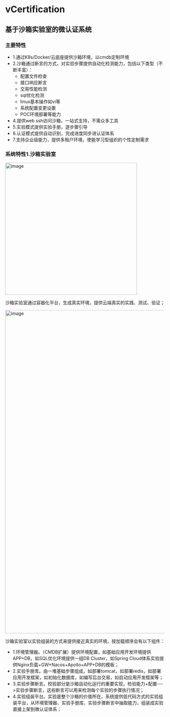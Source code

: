 # vCertification

## 基于沙箱实验室的微认证系统

### 主要特性

* 1.通过K8s/Docker/云底座提供沙箱环境，以cmdb定制环境
* 2.沙箱通过断言的方式，对实验步骤提供自动化检测能力，包括以下类型（不断丰富）：
    * 配置文件检查
    * 接口响应断言
    * 交易性能检测
    * sql优化检测
    * linux基本操作如vi等
    * 系统配置变更设置
    * POC环境部署等能力
* 4.提供web ssh访问沙箱，一站式支持，不需众多工具
* 5.实验模式提供实验手册，逐步骤引导
* 6.认证模式提供自动识别，完成进度同步进认证体系
* 7.支持企业级能力，提供多租户环境，使能学习型组织的个性定制需求

### 系统特性1.沙箱实验室

<img width="416" alt="image" src="https://user-images.githubusercontent.com/94591164/142356421-bfb5c538-cbb7-45e0-9186-f943be1a58d1.png">

沙箱实验室通过容器化平台，生成真实环境，提供云端真实的实践、测试、验证；

<img width="1018" alt="image" src="https://user-images.githubusercontent.com/94591164/142356522-1f83dc68-7307-4bae-8aeb-fce0e3e1e975.png">

沙箱实验室以实验组装的方式来提供接近真实的环境，按加载顺序会有以下组件：

* 1.环境管理器。（CMDB扩展）提供环境配置，如基础应用开发环境提供APP+DB，如SQL优化环境提供一组DB Cluster，如Spring Cloud体系实验提供Nginx负载+GW+Nacos+Apollo+APP+DB的模板；
* 2.实验手册库。由一堆基础步骤组成，如部署tomcat，如部署redis，如部署应用开发框架，如初始化数据库，如编写后台交易，如启动应用开发框架等；
* 3.实验步骤断言。校验部分是沙箱自动化运行的重要实现，检验能力+配置--->实验步骤断言，这些断言可以用来检测每个实验的步骤执行情况；
* 4.实验组装平台。实验是整个沙箱的价值所在，系统提供低代码方式的实验组装平台，从环境管理器、实验手册库、实验步骤断言中抽取能力，组装成实验直接上架到微认证体系；

